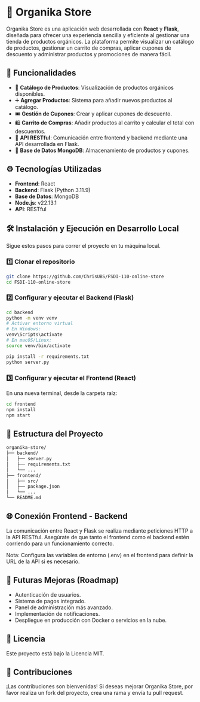 # 🌿 Organika Store

Organika Store es una aplicación web desarrollada con **React** y **Flask**, diseñada para ofrecer una experiencia sencilla y eficiente al gestionar una tienda de productos orgánicos. La plataforma permite visualizar un catálogo de productos, gestionar un carrito de compras, aplicar cupones de descuento y administrar productos y promociones de manera fácil.

## 🚀 Funcionalidades

- 🛒 **Catálogo de Productos**: Visualización de productos orgánicos disponibles.
- ➕ **Agregar Productos**: Sistema para añadir nuevos productos al catálogo.
- 🎟️ **Gestión de Cupones**: Crear y aplicar cupones de descuento.
- 🛍️ **Carrito de Compras**: Añadir productos al carrito y calcular el total con descuentos.
- 🔗 **API RESTful**: Comunicación entre frontend y backend mediante una API desarrollada en Flask.
- 💾 **Base de Datos MongoDB**: Almacenamiento de productos y cupones.

## ⚙️ Tecnologías Utilizadas

- **Frontend**: React
- **Backend**: Flask (Python 3.11.9)
- **Base de Datos**: MongoDB
- **Node.js**: v22.13.1
- **API**: RESTful

## 🛠️ Instalación y Ejecución en Desarrollo Local

Sigue estos pasos para correr el proyecto en tu máquina local.

### 1️⃣ Clonar el repositorio
```bash
git clone https://github.com/ChrisUBS/FSDI-110-online-store
cd FSDI-110-online-store
```

### 2️⃣ Configurar y ejecutar el Backend (Flask)
```bash
cd backend
python -m venv venv
# Activar entorno virtual
# En Windows:
venv\Scripts\activate
# En macOS/Linux:
source venv/bin/activate

pip install -r requirements.txt
python server.py
```

### 3️⃣ Configurar y ejecutar el Frontend (React)
En una nueva terminal, desde la carpeta raíz:

```bash
cd frontend
npm install
npm start
```

## 📂 Estructura del Proyecto
```bash
organika-store/
├── backend/
│   ├── server.py
│   ├── requirements.txt
│   └── ...
├── frontend/
│   ├── src/
│   ├── package.json
│   └── ...
└── README.md
```

## 🌐 Conexión Frontend - Backend
La comunicación entre React y Flask se realiza mediante peticiones HTTP a la API RESTful. Asegúrate de que tanto el frontend como el backend estén corriendo para un funcionamiento correcto.

Nota: Configura las variables de entorno (.env) en el frontend para definir la URL de la API si es necesario.

## 📅 Futuras Mejoras (Roadmap)
- Autenticación de usuarios.
- Sistema de pagos integrado.
- Panel de administración más avanzado.
- Implementación de notificaciones.
- Despliegue en producción con Docker o servicios en la nube.

## 📜 Licencia
Este proyecto está bajo la Licencia MIT.

## 🤝 Contribuciones
¡Las contribuciones son bienvenidas!
Si deseas mejorar Organika Store, por favor realiza un fork del proyecto, crea una rama y envía tu pull request.